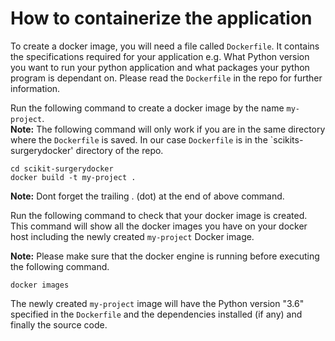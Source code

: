 # How to containerize the application

To create a docker image, you will need a file called `Dockerfile`. It contains the specifications required for your application e.g. What Python version you want to run your python application and what packages your python program is dependant on. Please read the `Dockerfile` in the repo for further information.

Run the following command to create a docker image by the name `my-project`.   
**Note:** The following command will only work if you are in the same directory where the `Dockerfile` is saved. In our case `Dockerfile` is in the `scikits-surgerydocker' directory of the repo.
```
cd scikit-surgerydocker
docker build -t my-project .
```
**Note:** Dont forget the trailing . (dot) at the end of above command.

Run the following command to check that your docker image is created.
This command will show all the docker images you have on your docker host including the newly created `my-project` Docker image.

**Note:** Please make sure that the docker engine is running before executing the following command.
```
docker images
```
The newly created `my-project` image will have the Python version "3.6" specified in the `Dockerfile` and the dependencies installed (if any) and finally the source code.